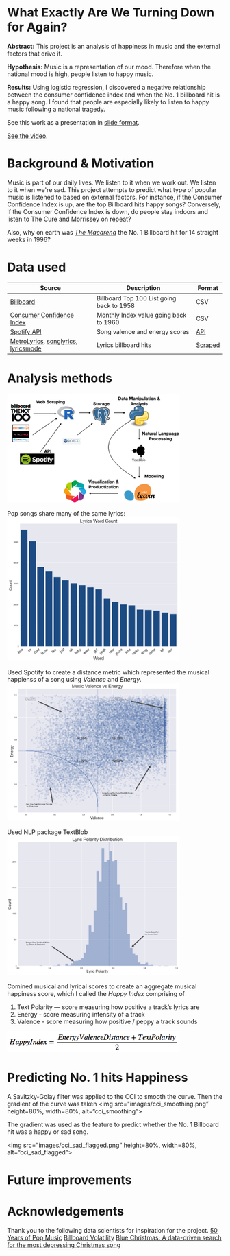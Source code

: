 # What Exactly Are We Turning Down for Again?

__Abstract:__ This project is an analysis of happiness in music and the external factors that drive it. 

__Hypothesis:__ Music is a representation of our mood. Therefore when the national mood is high, people listen to happy music.

__Results:__ Using logistic regression, I discovered a negative relationship between the consumer confidence index and when the No. 1 billboard hit is a happy song. I found that people are especially likely to listen to happy music following a national tragedy.

See this work as a presentation in [slide format](https://github.com/akraemer007/what_exactly_are_we_turning_down_for_again/blob/master/what_are_we_presentation.pdf).

[See the video](https://youtu.be/3br5HLVSOK8).

# Background & Motivation
Music is part of our daily lives. We listen to it when we work out. We listen to it when we're sad. This project attempts to predict what type of popular music is listened to based on external factors. For instance, if the Consumer Confidence Index is up, are the top Billboard hits happy songs? Conversely, if the Consumer Confidence Index is down, do people stay indoors and listen to The Cure and Morrissey on repeat?

Also, why on earth was *[The Macarena](https://www.youtube.com/watch?v=anzzNp8HlVQ)* the No. 1 Billboard hit for 14 straight weeks in 1996?

# Data used 

| Source                                                                                                    | Description                               | Format                                                                        |
|-----------------------------------------------------------------------------------------------------------|-------------------------------------------|-------------------------------------------------------------------------------|
| [Billboard](https://github.com/dbfowler/billboard_volatility/blob/master/Raw%20Data/all_charts.csv)       | Billboard Top 100 List going back to 1958 | CSV                                                                           |
| [Consumer Confidence Index](https://data.oecd.org/leadind/consumer-confidence-index-cci.htm)  | Monthly Index value going back to 1960    | CSV                                                                           |
| [Spotify API](https://developer.spotify.com/web-api/)                                                     | Song valence and energy scores            | [API](https://github.com/charlie86/spotifyr)                                  |
| [MetroLyrics](www.metrolyrics.com/), [songlyrics](www.songlyrics.com/), [lyricsmode](www.lyricsmode.com/) | Lyrics billboard hits                     | [Scraped](https://github.com/walkerkq/musiclyrics/blob/master/01_songscrape.R)|


# Analysis methods

<img src="images/workflow.png" height=80%, width=80%, alt=“Project_Pipeline”\>

Pop songs share many of the same lyrics:
<img src="images/popular_pop_lyrics.png" height=80%, width=80%, alt=“popular_lyrics”\>

Used Spotify to create a distance metric which represented the musical happienss of a song using *Valence* and *Energy*.
<img src="images/musical_happiness.png" height=80%, width=80%, alt=“musical_happiness”\>

Used NLP package TextBlob
<img src="images/lyrical_happiness.png" height=80%, width=80%, alt=“lyrical_happiness”\>

Comined musical and lyrical scores to create an aggregate musical happiness score, which I called the *Happy Index* comprising of
1. Text Polarity — score measuring how positive a track’s lyrics are
2. Energy - score measuring intensity of a track
3. Valence - score measuring how positive / peppy a track sounds

<img src="images/happy_index_formula.png" height=80%, width=80%, alt=“happy_index_formula”\>



# Predicting No. 1 hits Happiness
 
A Savitzky-Golay filter was applied to the CCI to smooth the curve. Then the gradient of the curve was taken
<img src="images/cci_smoothing.png” height=80%, width=80%, alt=“cci_smoothing”\>

The gradient was used as the feature to predict whether the No. 1 Billboard hit was a happy or sad song. 

<img src="images/cci_sad_flagged.png” height=80%, width=80%, alt=“cci_sad_flagged”\>
# Future improvements
# Acknowledgements
Thank you to the following data scientists for inspiration for the project.
[50 Years of Pop Music](http://kaylinwalker.com/50-years-of-pop-music/)
[Billboard Volatility](http://decibelsanddecimals.com/dbdblog/2017/1/8/billboard-volatility.html)
[Blue Christmas: A data-driven search for the most depressing Christmas song](https://caitlinhudon.com/2017/12/22/blue-christmas/)

